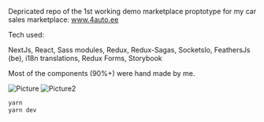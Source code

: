 Depricated repo of the 1st working demo marketplace proptotype for my car sales marketplace: www.4auto.ee

Tech used:

NextJs, React, Sass modules, Redux, Redux-Sagas, SocketsIo, FeathersJs (be), i18n translations, Redux Forms, Storybook


Most of the components (90%+) were hand made by me.


![Picture](https://user-images.githubusercontent.com/23519845/146674478-08409969-dce5-4bc2-ab57-1b3f058c4da8.png)
![Picture2](https://user-images.githubusercontent.com/23519845/146674481-e518f8bd-72bf-4129-bb92-f6482bb6cdb9.png)



```bash
yarn
yarn dev
```


